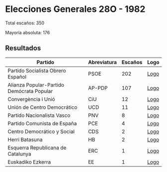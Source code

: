 # Elecciones Generales 28O - 1982

Total escaños: 350

Mayoría absoluta: 176

## Resultados

| Partido | Abreviatura | Escaños | Logo |
| - | - | - | - |
| Partido Socialista Obrero Español | PSOE | 202 | [Logo](https://github.com/playzzz/Pactos/blob/master/Logos/PSOE.jpg?raw=true)
| Alianza Popular-Partido Demócrata Popular | AP-PDP | 107 | [Logo](https://github.com/playzzz/Pactos/blob/master/Logos/AP.jpg?raw=true)
| Convergència i Unió | CiU | 12 | [Logo](https://github.com/playzzz/Pactos/blob/master/Logos/CIU.jpg?raw=true)
| Unión de Centro Democrático | UCD | 11 | [Logo](https://github.com/playzzz/Pactos/blob/master/Logos/UCD.jpg?raw=true)
| Partido Nacionalista Vasco | PNV | 8 | [Logo](https://github.com/playzzz/Pactos/blob/master/Logos/PNV.jpg?raw=true)
| Partido Comunista de España | PCE | 4 | [Logo](https://github.com/playzzz/Pactos/blob/master/Logos/PCE.jpg?raw=true)
| Centro Democrático y Social | CDS | 2 | [Logo](https://github.com/playzzz/Pactos/blob/master/Logos/CDS.jpg?raw=true)
| Herri Batasuna | HB | 2 | [Logo](https://github.com/playzzz/Pactos/blob/master/Logos/HB.jpg?raw=true)
| Esquerra Republicana de Catalunya | ERC | 1 | [Logo](https://github.com/playzzz/Pactos/blob/master/Logos/ERC.jpg?raw=true)
| Euskadiko Ezkerra | EE | 1 | [Logo](https://github.com/playzzz/Pactos/blob/master/Logos/EE.jpg?raw=true)
